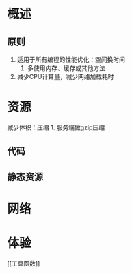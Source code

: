 # 概述
## 原则
1. 适用于所有编程的性能优化：空间换时间
	1. 多使用内存、缓存或其他方法
2. 减少CPU计算量，减少网络加载耗时
# 资源
减少体积：压缩
	1. 服务端做gzip压缩
## 代码

## 静态资源

# 网络


# 体验
[[工具函数]] 